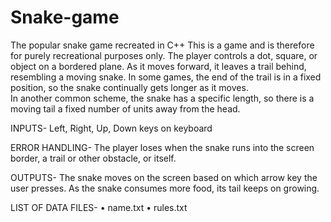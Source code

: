 # Snake-game
The popular snake game recreated in C++
This is a game and is therefore for purely recreational purposes only.
The player controls a dot, square, or object on a bordered plane. As it moves forward, it leaves a trail behind, resembling a moving snake. In some games, the end of the trail is in a fixed position, so the snake continually gets longer as it moves.  
In another common scheme, the snake has a specific length, so there is a moving tail a fixed number of units away from the head. 

INPUTS- Left, Right, Up, Down keys on keyboard

ERROR HANDLING- The player loses when the snake runs into the screen border, a trail or other obstacle, or itself.

OUTPUTS- 
The snake moves on the screen based on which arrow key the user presses. As the snake consumes more food, its tail keeps on growing.

LIST OF DATA FILES-
•	name.txt
•	rules.txt

